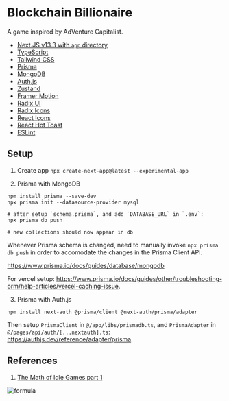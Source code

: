 # Blockchain Billionaire

A game inspired by AdVenture Capitalist.

- [Next.JS v13.3 with `app` directory](https://beta.nextjs.org/docs)
- [TypeScript](https://www.typescriptlang.org/)
- [Tailwind CSS](https://tailwindcss.com/docs/guides/nextjs)
- [Prisma](https://www.prisma.io/mongodb)
- [MongoDB](https://www.mongodb.com/)
- [Auth.js](https://authjs.dev/)
- [Zustand](https://docs.pmnd.rs/zustand/getting-started/introduction)
- [Framer Motion](https://www.framer.com/motion/)
- [Radix UI](https://www.radix-ui.com/)
- [Radix Icons](https://icons.radix-ui.com/)
- [React Icons](https://react-icons.github.io/react-icons/)
- [React Hot Toast](https://react-hot-toast.com/)
- [ESLint](https://eslint.org/)

## Setup

1. Create app
   `npx create-next-app@latest --experimental-app`

2. Prisma with MongoDB

```
npm install prisma --save-dev
npx prisma init --datasource-provider mysql

# after setup `schema.prisma`, and add `DATABASE_URL` in `.env`:
npx prisma db push

# new collections should now appear in db
```

Whenever Prisma schema is changed, need to manually invoke `npx prisma db push` in order to accomodate the changes in the Prisma Client API.

https://www.prisma.io/docs/guides/database/mongodb

For vercel setup: https://www.prisma.io/docs/guides/other/troubleshooting-orm/help-articles/vercel-caching-issue.

3. Prisma with Auth.js

```
npm install next-auth @prisma/client @next-auth/prisma/adapter
```

Then setup `PrismaClient` in `@/app/libs/prismadb.ts`, and `PrismaAdapter` in `@/pages/api/auth/[...nextauth].ts`: https://authjs.dev/reference/adapter/prisma.

## References

1. [The Math of Idle Games part 1](https://blog.kongregate.com/the-math-of-idle-games-part-i/)

![formula](https://user-images.githubusercontent.com/8282076/235336622-6ce21750-a825-48fe-b390-a821c7c03bfc.png)
